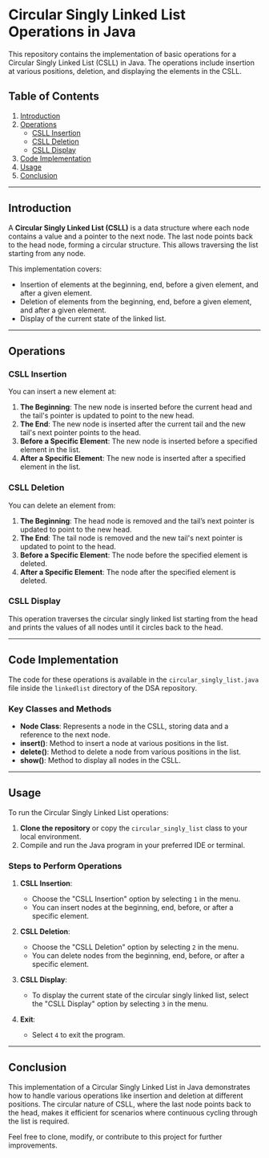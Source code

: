 # Circular Singly Linked List Operations in Java

This repository contains the implementation of basic operations for a Circular Singly Linked List (CSLL) in Java. The operations include insertion at various positions, deletion, and displaying the elements in the CSLL.

## Table of Contents
1. [Introduction](#introduction)
2. [Operations](#operations)
   - [CSLL Insertion](#csll-insertion)
   - [CSLL Deletion](#csll-deletion)
   - [CSLL Display](#csll-display)
3. [Code Implementation](#code-implementation)
4. [Usage](#usage)
5. [Conclusion](#conclusion)

---

## Introduction

A **Circular Singly Linked List (CSLL)** is a data structure where each node contains a value and a pointer to the next node. The last node points back to the head node, forming a circular structure. This allows traversing the list starting from any node.

This implementation covers:
- Insertion of elements at the beginning, end, before a given element, and after a given element.
- Deletion of elements from the beginning, end, before a given element, and after a given element.
- Display of the current state of the linked list.

---

## Operations

### CSLL Insertion

You can insert a new element at:
1. **The Beginning**: The new node is inserted before the current head and the tail's pointer is updated to point to the new head.
2. **The End**: The new node is inserted after the current tail and the new tail's next pointer points to the head.
3. **Before a Specific Element**: The new node is inserted before a specified element in the list.
4. **After a Specific Element**: The new node is inserted after a specified element in the list.

### CSLL Deletion

You can delete an element from:
1. **The Beginning**: The head node is removed and the tail’s next pointer is updated to point to the new head.
2. **The End**: The tail node is removed and the new tail's next pointer is updated to point to the head.
3. **Before a Specific Element**: The node before the specified element is deleted.
4. **After a Specific Element**: The node after the specified element is deleted.

### CSLL Display

This operation traverses the circular singly linked list starting from the head and prints the values of all nodes until it circles back to the head.

---

## Code Implementation

The code for these operations is available in the `circular_singly_list.java` file inside the `linkedlist` directory of the DSA repository.

### Key Classes and Methods

- **Node Class**: Represents a node in the CSLL, storing data and a reference to the next node.
- **insert()**: Method to insert a node at various positions in the list.
- **delete()**: Method to delete a node from various positions in the list.
- **show()**: Method to display all nodes in the CSLL.

---

## Usage

To run the Circular Singly Linked List operations:

1. **Clone the repository** or copy the `circular_singly_list` class to your local environment.
2. Compile and run the Java program in your preferred IDE or terminal.

### Steps to Perform Operations

1. **CSLL Insertion**: 
   - Choose the "CSLL Insertion" option by selecting `1` in the menu.
   - You can insert nodes at the beginning, end, before, or after a specific element.

2. **CSLL Deletion**: 
   - Choose the "CSLL Deletion" option by selecting `2` in the menu.
   - You can delete nodes from the beginning, end, before, or after a specific element.

3. **CSLL Display**: 
   - To display the current state of the circular singly linked list, select the "CSLL Display" option by selecting `3` in the menu.

4. **Exit**: 
   - Select `4` to exit the program.

---

## Conclusion

This implementation of a Circular Singly Linked List in Java demonstrates how to handle various operations like insertion and deletion at different positions. The circular nature of CSLL, where the last node points back to the head, makes it efficient for scenarios where continuous cycling through the list is required. 

Feel free to clone, modify, or contribute to this project for further improvements.
